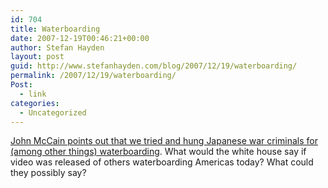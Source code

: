 ```yaml
---
id: 704
title: Waterboarding
date: 2007-12-19T00:46:21+00:00
author: Stefan Hayden
layout: post
guid: http://www.stefanhayden.com/blog/2007/12/19/waterboarding/
permalink: /2007/12/19/waterboarding/
Post:
  - link
categories:
  - Uncategorized
---
```

<a href="http://www.politifact.com/truth-o-meter/statements/235/">John McCain points out that we tried and hung Japanese war criminals for (among other things) waterboarding</a>. What would the white house say if  video was released of others waterboarding Americas today? What could they possibly say?